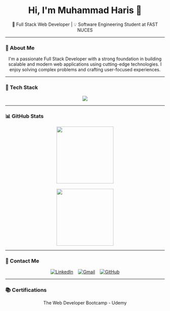 <h1 align="center">Hi, I'm Muhammad Haris 👋</h1>

<p align="center">
  🚀 Full Stack Web Developer | 💡 Software Engineering Student at FAST NUCES
</p>

---

### 🧠 About Me

<p align="center">
  I'm a passionate Full Stack Developer with a strong foundation in building scalable and modern web applications using cutting-edge technologies. I enjoy solving complex problems and crafting user-focused experiences.
</p>

---

### 💼 Tech Stack

<p align="center">
 <img src="https://skillicons.dev/icons?i=js,java,cpp,cs,py,html,css,react,nodejs,express,mongodb,dotnet,figma,docker,kubernetes,git,postman,vscode,linux,tailwind&perline=10" />
</p>

---

### 📊 GitHub Stats

<p align="center">
  <img src="https://github-readme-stats.vercel.app/api?username=M-Haris-27&show_icons=true&theme=tokyonight&hide_border=true" height="180px"/>
  <br><br>
  <img src="https://github-readme-stats.vercel.app/api/top-langs/?username=M-Haris-27&layout=compact&theme=tokyonight&hide_border=true" height="180px"/>
</p>

---

### 📢 Contact Me

<p align="center">
  <a href="https://linkedin.com/in/muhammad-haris-a81a862a1"><img src="https://skillicons.dev/icons?i=linkedin" alt="LinkedIn" /></a>
  &nbsp;&nbsp;
  <a href="mailto:haris54955@gmail.com"><img src="https://skillicons.dev/icons?i=gmail" alt="Gmail" /></a>
  &nbsp;&nbsp;
  <a href="https://github.com/M-Haris-27"><img src="https://skillicons.dev/icons?i=github" alt="GitHub" /></a>
</p>

---

### 📚 Certifications

<p align="center">  
  The Web Developer Bootcamp - Udemy
</p>
